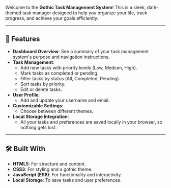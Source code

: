 Welcome to the **Gothic Task Management System**! This is a sleek, dark-themed task manager designed to help you organize your life, track progress, and achieve your goals efficiently.


---

## 📜 Features
- **Dashboard Overview**: See a summary of your task management system's purpose and navigation instructions.
- **Task Management**:
  - Add new tasks with priority levels (Low, Medium, High).
  - Mark tasks as completed or pending.
  - Filter tasks by status (All, Completed, Pending).
  - Sort tasks by priority.
  - Edit or delete tasks.
- **User Profile**:
  - Add and update your username and email.
- **Customizable Settings**:
  - Choose between different themes.
- **Local Storage Integration**:
  - All your tasks and preferences are saved locally in your browser, so nothing gets lost.

---

## 🛠️ Built With
- **HTML5**: For structure and content.
- **CSS3**: For styling and a gothic theme.
- **JavaScript (ES6)**: For functionality and interactivity.
- **Local Storage**: To save tasks and user preferences.
